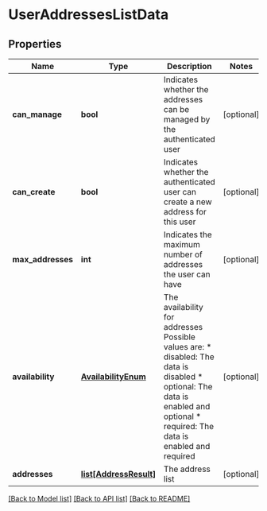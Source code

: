 # UserAddressesListData

## Properties
Name | Type | Description | Notes
------------ | ------------- | ------------- | -------------
**can_manage** | **bool** | Indicates whether the addresses can be managed by the authenticated user  | [optional] 
**can_create** | **bool** | Indicates whether the authenticated user can create a new address for this user  | [optional] 
**max_addresses** | **int** | Indicates the maximum number of addresses the user can have  | [optional] 
**availability** | [**AvailabilityEnum**](AvailabilityEnum.md) | The availability for addresses Possible values are: * disabled: The data is disabled * optional: The data is enabled and optional * required: The data is enabled and required  | [optional] 
**addresses** | [**list[AddressResult]**](AddressResult.md) | The address list | [optional] 

[[Back to Model list]](../README.md#documentation-for-models) [[Back to API list]](../README.md#documentation-for-api-endpoints) [[Back to README]](../README.md)


